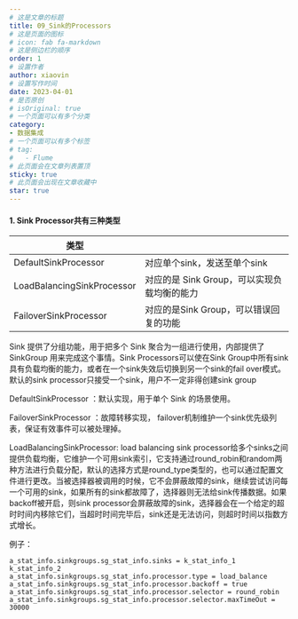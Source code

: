 ```yaml
---
# 这是文章的标题
title: 09_Sink的Processors
# 这是页面的图标
# icon: fab fa-markdown
# 这是侧边栏的顺序
order: 1
# 设置作者
author: xiaovin
# 设置写作时间
date: 2023-04-01
# 是否原创
# isOriginal: true
# 一个页面可以有多个分类
category:
- 数据集成
# 一个页面可以有多个标签
# tag:
#   - Flume
# 此页面会在文章列表置顶
sticky: true
# 此页面会出现在文章收藏中
star: true
---
```


#### 1. Sink Processor共有三种类型

| 类型                       |                                             |
| -------------------------- | ------------------------------------------- |
| DefaultSinkProcessor       | 对应单个sink，发送至单个sink                |
| LoadBalancingSinkProcessor | 对应的是 Sink Group，可以实现负载均衡的能力 |
| FailoverSinkProcessor      | 对应的是Sink Group，可以错误回复的功能      |

Sink 提供了分组功能，用于把多个 Sink 聚合为一组进行使用，内部提供了 SinkGroup 用来完成这个事情。Sink Processors可以使在Sink Group中所有sink具有负载均衡的能力，或者在一个sink失效后切换到另一个sink的fail over模式。默认的sink processor只接受一个sink，用户不一定非得创建sink group

DefaultSinkProcessor ：默认实现，用于单个 Sink 的场景使用。

FailoverSinkProcessor ：故障转移实现， failover机制维护一个sink优先级列表，保证有效事件可以被处理掉。

LoadBalancingSinkProcessor:  load balancing sink processor给多个sinks之间提供负载均衡，它维护一个可用sink索引，它支持通过round_robin和random两种方法进行负载分配，默认的选择方式是round_type类型的，也可以通过配置文件进行更改。当被选择器被调用的时候，它不会屏蔽故障的sink，继续尝试访问每一个可用的sink，如果所有的sink都故障了，选择器则无法给sink传播数据。如果backoff被开启，则sink processor会屏蔽故障的sink，选择器会在一个给定的超时时间内移除它们，当超时时间完毕后，sink还是无法访问，则超时时间以指数方式增长。

例子：

```properties
a_stat_info.sinkgroups.sg_stat_info.sinks = k_stat_info_1 k_stat_info_2
a_stat_info.sinkgroups.sg_stat_info.processor.type = load_balance
a_stat_info.sinkgroups.sg_stat_info.processor.backoff = true
a_stat_info.sinkgroups.sg_stat_info.processor.selector = round_robin
a_stat_info.sinkgroups.sg_stat_info.processor.selector.maxTimeOut = 30000
```

